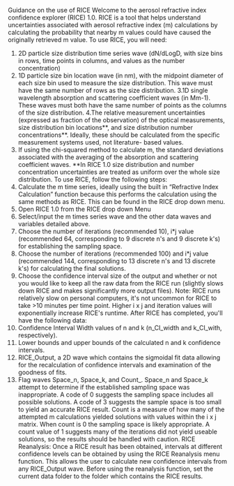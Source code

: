 Guidance on the use of RICE
Welcome to the aerosol refractive index confidence explorer (RICE) 1.0. RICE is a tool that helps understand uncertainties associated with aerosol refractive index (m) calculations by calculating the probability that nearby m values could have caused the originally retrieved m value.
To use RICE, you will need:
1. 2D particle size distribution time series wave (dN/dLogD,  with size bins in rows, time points in columns, and values as the number concentration)
2. 1D particle size bin location wave (in nm), with the midpoint diameter of each size bin used to measure the size distribution. This wave must have the same number of rows as the size distribution.
3.1D single wavelength absorption and scattering coefficient waves (in Mm-1). These waves must both have the same number of points as the columns of the size distribution.
4.The relative measurement uncertainties (expressed as fraction of the observation) of the optical measurements, size distribution bin locations**, and size distribution number concentrations**. Ideally, these should be calculated from the specific measurement systems used, not literature- based values. 
5. If using the chi-squared method to calculate m, the standard deviations associated with the averaging of the absorption and scattering coefficient waves.
**In RICE 1.0 size distribution and number concentration uncertainties are treated as uniform over the whole size distribution.
To use RICE, follow the following steps:
1.	Calculate the m time series, ideally using the built in “Refractive Index Calculation” function because this performs the calculation using the same methods as RICE. This can be found in the RICE drop down menu.
2.	Open RICE 1.0 from the RICE drop down Menu
3.	Select/input the m times series wave and the other data waves and variables detailed above.
4.	Choose the number of iterations (recommended 10), i*j value (recommended 64, corresponding to 9 discrete n's and 9 discrete k's) for establishing the sampling space.
5.	Choose the number of iterations (recommended 100) and i*j value (recommended 144, corresponding to 13 discrete n's and 13 discrete k's) for calculating the final solutions.
6.	Choose the confidence interval size of the output and whether or not you would like to keep all the raw data from the RICE run (slightly slows down RICE and makes significantly more output files).
Note: RICE runs relatively slow on personal computers, it's not uncommon for RICE to take >10 minutes per time point. Higher i x j and iteration values will exponentially increase RICE's runtime.
After RICE has completed, you'll have the following data:
1.	Confidence Interval Width values of n and k (n_CI_width and k_CI_with, respectively).
2.	Lower bounds and upper bounds of the calculated n and k confidence intervals.
3.	RICE_Output, a 2D wave which contains the sigmoidal fit data allowing for the recalculation of confidence intervals and examination of the goodness of fits.
4.	Flag waves Space_n, Space_k, and Count_. Space_n and Space_k attempt to determine if the established sampling space was inappropriate. A code of 0 suggests the sampling space includes all possible solutions. A code of 3 suggests the sample space is too small to yield an accurate RICE result. Count is a measure of how many of the attempted m calculations yielded solutions with values within the i x j matrix. When count is 0 the sampling space is likely appropriate. A count value of 1 suggests many of the iterations did not yield useable solutions, so the results should be handled with caution.
RICE Reanalysis:
Once a RICE result has been obtained, intervals at different confidence levels can be obtained by using the RICE Reanalysis menu function. This allows the user to calculate new confidence intervals from any RICE_Output wave. Before using the reanalysis function, set the current data folder to the folder which contains the RICE results.


